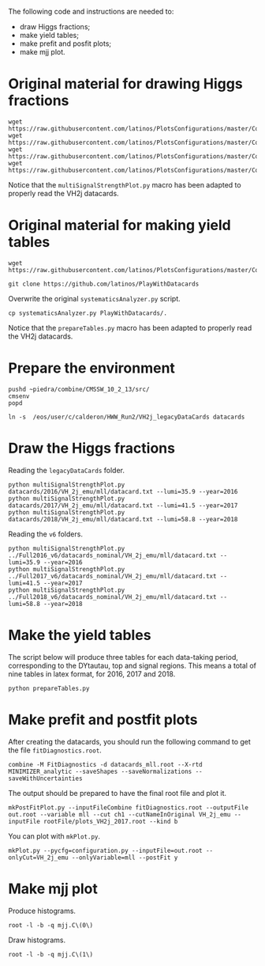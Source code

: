 The following code and instructions are needed to:
* draw Higgs fractions;
* make yield tables;
* make prefit and posfit plots;
* make mjj plot.


# Original material for drawing Higgs fractions

    wget https://raw.githubusercontent.com/latinos/PlotsConfigurations/master/Configurations/Template/plotScripts/CMS_lumi.py
    wget https://raw.githubusercontent.com/latinos/PlotsConfigurations/master/Configurations/Template/plotScripts/tdrstyle.py
    wget https://raw.githubusercontent.com/latinos/PlotsConfigurations/master/Configurations/Template/plotScripts/plot.py
    wget https://raw.githubusercontent.com/latinos/PlotsConfigurations/master/Configurations/Template/plotScripts/multiSignalStrengthPlot.py

Notice that the `multiSignalStrengthPlot.py` macro has been adapted to properly read the VH2j datacards.


# Original material for making yield tables

    wget https://raw.githubusercontent.com/latinos/PlotsConfigurations/master/Configurations/Template/scripts/prepareTables.py

    git clone https://github.com/latinos/PlayWithDatacards

Overwrite the original `systematicsAnalyzer.py` script.

    cp systematicsAnalyzer.py PlayWithDatacards/.

Notice that the `prepareTables.py` macro has been adapted to properly read the VH2j datacards.


# Prepare the environment

    pushd ~piedra/combine/CMSSW_10_2_13/src/
    cmsenv
    popd

    ln -s  /eos/user/c/calderon/HWW_Run2/VH2j_legacyDataCards datacards


# Draw the Higgs fractions

Reading the `legacyDataCards` folder.

    python multiSignalStrengthPlot.py datacards/2016/VH_2j_emu/mll/datacard.txt --lumi=35.9 --year=2016
    python multiSignalStrengthPlot.py datacards/2017/VH_2j_emu/mll/datacard.txt --lumi=41.5 --year=2017
    python multiSignalStrengthPlot.py datacards/2018/VH_2j_emu/mll/datacard.txt --lumi=58.8 --year=2018
    
Reading the `v6` folders.

    python multiSignalStrengthPlot.py ../Full2016_v6/datacards_nominal/VH_2j_emu/mll/datacard.txt --lumi=35.9 --year=2016
    python multiSignalStrengthPlot.py ../Full2017_v6/datacards_nominal/VH_2j_emu/mll/datacard.txt --lumi=41.5 --year=2017
    python multiSignalStrengthPlot.py ../Full2018_v6/datacards_nominal/VH_2j_emu/mll/datacard.txt --lumi=58.8 --year=2018


# Make the yield tables

The script below will produce three tables for each data-taking period, corresponding to the DYtautau, top and signal regions. This means a total of nine tables in latex format, for 2016, 2017 and 2018.

    python prepareTables.py


# Make prefit and postfit plots 

After creating the datacards, you should run the following command to get the file `fitDiagnostics.root`.

    combine -M FitDiagnostics -d datacards_mll.root --X-rtd MINIMIZER_analytic --saveShapes --saveNormalizations --saveWithUncertainties

The output should be prepared to have the final root file and plot it.

    mkPostFitPlot.py --inputFileCombine fitDiagnostics.root --outputFile out.root --variable mll --cut ch1 --cutNameInOriginal VH_2j_emu --inputFile rootFile/plots_VH2j_2017.root --kind b

You can plot with `mkPlot.py`.

    mkPlot.py --pycfg=configuration.py --inputFile=out.root --onlyCut=VH_2j_emu --onlyVariable=mll --postFit y


# Make mjj plot

Produce histograms.

    root -l -b -q mjj.C\(0\)

Draw histograms.

    root -l -b -q mjj.C\(1\)

